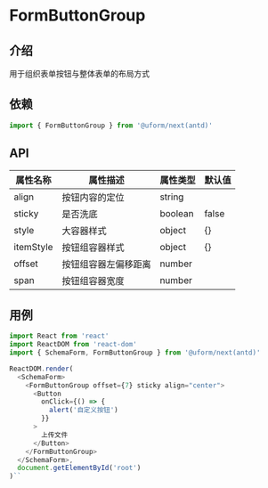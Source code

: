 # FormButtonGroup

## 介绍

用于组织表单按钮与整体表单的布局方式

## 依赖

```javascript
import { FormButtonGroup } from '@uform/next(antd)'
```

## API

| 属性名称  | 属性描述             | 属性类型 | 默认值 |
| --------- | -------------------- | -------- | ------ |
| align     | 按钮内容的定位       | string   |        |
| sticky    | 是否洗底             | boolean  | false  |
| style     | 大容器样式           | object   | {}     |
| itemStyle | 按钮组容器样式       | object   | {}     |
| offset    | 按钮组容器左偏移距离 | number   |        |
| span      | 按钮组容器宽度       | number   |        |

## 用例

```javascript
import React from 'react'
import ReactDOM from 'react-dom'
import { SchemaForm, FormButtonGroup } from '@uform/next(antd)'

ReactDOM.render(
  <SchemaForm>
    <FormButtonGroup offset={7} sticky align="center">
      <Button
        onClick={() => {
          alert('自定义按钮')
        }}
      >
        上传文件
      </Button>
    </FormButtonGroup>
  </SchemaForm>,
  document.getElementById('root')
)``
```
